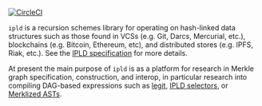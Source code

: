 [![CircleCI](https://circleci.com/gh/cmk/ipld.svg?style=svg&circle-token=2cd535340f7099b5d5b988423cefbc48494d444f)](https://circleci.com/gh/cmk/ipld)

`ipld` is a recursion schemes library for operating on hash-linked data structures such as those found in VCSs (e.g. Git, Darcs, Mercurial, etc.), blockchains (e.g. Bitcoin, Ethereum, etc), and distributed stores (e.g. IPFS, Riak, etc.). See the [IPLD specification](https://github.com/ipld/specs) for more details.

At present the main purpose of `ipld` is as a platform for research in Merkle graph specification, construction, and interop, in particular research into compiling DAG-based expressions such as [legit](https://morr.cc/legit/), [IPLD selectors](https://github.com/ipld/specs/blob/master/selectors/selectors.md), or [Merklized ASTs](http://www.mit.edu/~jlrubin/public/pdfs/858report.pdf).
